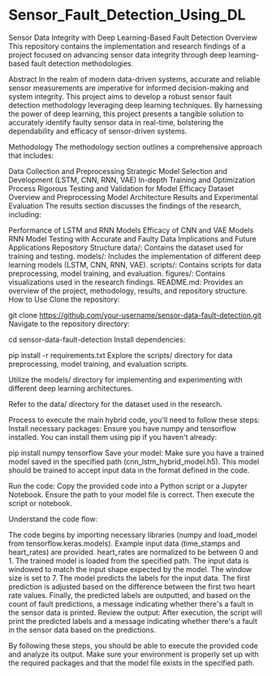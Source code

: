 # Sensor_Fault_Detection_Using_DL
Sensor Data Integrity with Deep Learning-Based Fault Detection
Overview
This repository contains the implementation and research findings of a project focused on advancing sensor data integrity through deep learning-based fault detection methodologies.

Abstract
In the realm of modern data-driven systems, accurate and reliable sensor measurements are imperative for informed decision-making and system integrity. This project aims to develop a robust sensor fault detection methodology leveraging deep learning techniques. By harnessing the power of deep learning, this project presents a tangible solution to accurately identify faulty sensor data in real-time, bolstering the dependability and efficacy of sensor-driven systems.

Methodology
The methodology section outlines a comprehensive approach that includes:

Data Collection and Preprocessing
Strategic Model Selection and Development (LSTM, CNN, RNN, VAE)
In-depth Training and Optimization Process
Rigorous Testing and Validation for Model Efficacy
Dataset Overview and Preprocessing
Model Architecture
Results and Experimental Evaluation
The results section discusses the findings of the research, including:

Performance of LSTM and RNN Models
Efficacy of CNN and VAE Models
RNN Model Testing with Accurate and Faulty Data
Implications and Future Applications
Repository Structure
data/: Contains the dataset used for training and testing.
models/: Includes the implementation of different deep learning models (LSTM, CNN, RNN, VAE).
scripts/: Contains scripts for data preprocessing, model training, and evaluation.
figures/: Contains visualizations used in the research findings.
README.md: Provides an overview of the project, methodology, results, and repository structure.
How to Use
Clone the repository:

git clone https://github.com/your-username/sensor-data-fault-detection.git
Navigate to the repository directory:

cd sensor-data-fault-detection
Install dependencies:

pip install -r requirements.txt
Explore the scripts/ directory for data preprocessing, model training, and evaluation scripts.

Utilize the models/ directory for implementing and experimenting with different deep learning architectures.

Refer to the data/ directory for the dataset used in the research.

Process to execute the main hybrid code, you'll need to follow these steps:
Install necessary packages: Ensure you have numpy and tensorflow installed. You can install them using pip if you haven't already:

pip install numpy tensorflow
Save your model: Make sure you have a trained model saved in the specified path (cnn_lstm_hybrid_model.h5). This model should be trained to accept input data in the format defined in the code.

Run the code: Copy the provided code into a Python script or a Jupyter Notebook. Ensure the path to your model file is correct. Then execute the script or notebook.

Understand the code flow:

The code begins by importing necessary libraries (numpy and load_model from tensorflow.keras.models).
Example input data (time_stamps and heart_rates) are provided. heart_rates are normalized to be between 0 and 1.
The trained model is loaded from the specified path.
The input data is windowed to match the input shape expected by the model. The window size is set to 7.
The model predicts the labels for the input data.
The first prediction is adjusted based on the difference between the first two heart rate values.
Finally, the predicted labels are outputted, and based on the count of fault predictions, a message indicating whether there's a fault in the sensor data is printed.
Review the output: After execution, the script will print the predicted labels and a message indicating whether there's a fault in the sensor data based on the predictions.

By following these steps, you should be able to execute the provided code and analyze its output. Make sure your environment is properly set up with the required packages and that the model file exists in the specified path.
